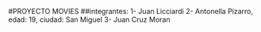 #PROYECTO MOVIES
##integrantes:
1- Juan Licciardi
2- Antonella Pizarro, edad: 19, ciudad: San Miguel
3- Juan Cruz Moran